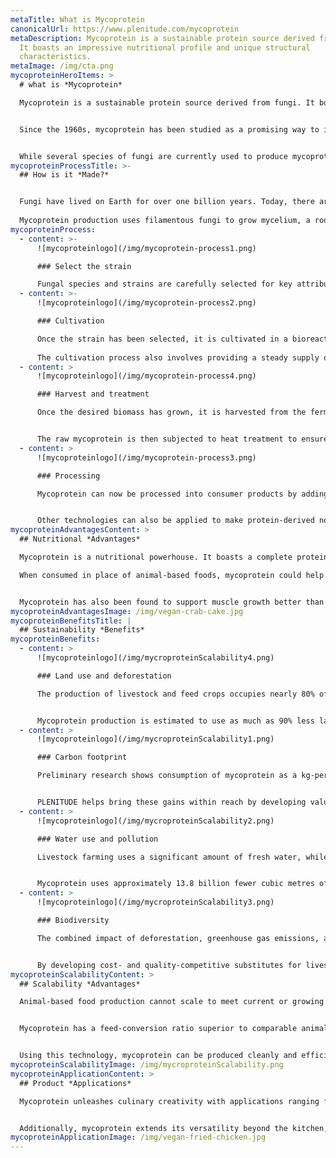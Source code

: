```yaml
---
metaTitle: What is Mycoprotein
canonicalUrl: https://www.plenitude.com/mycoprotein
metaDescription: Mycoprotein is a sustainable protein source derived from fungi.
  It boasts an impressive nutritional profile and unique structural
  characteristics.
metaImage: /img/cta.png
mycoproteinHeroItems: >
  # what is *Mycoprotein*

  Mycoprotein is a sustainable protein source derived from fungi. It boasts an impressive nutritional profile and unique structural characteristics, making it a versatile ingredient with wide-ranging applications.    


  Since the 1960s, mycoprotein has been studied as a promising way to improve food security and address the sustainability dilemmas of modern livestock production.   


  While several species of fungi are currently used to produce mycoprotein for food applications, PLENITUDE is developing new products and building value chains for ABUNDA—a mycoprotein ingredient grown from the species Fusarium venenatum.
mycoproteinProcessTitle: >-
  ## How is it *Made?*


  Fungi have lived on Earth for over one billion years. Today, there are millions of species covering every surface of the planet, though most are microscopic and remain invisible to the naked eye.    
    
  Mycoprotein production uses filamentous fungi to grow mycelium, a root-like matrix of fibres that only takes hours to double in mass.
mycoproteinProcess:
  - content: >-
      ![mycoproteinlogo](/img/mycoprotein-process1.png)

      ### Select the strain

      Fungal species and strains are carefully selected for key attributes, including rate of growth, ability to convert raw plant materials, nutritional profile, flavor, texture, and food safety.
  - content: >-
      ![mycoproteinlogo](/img/mycoprotein-process2.png)

      ### Cultivation

      Once the strain has been selected, it is cultivated in a bioreactor or fermentation tank—a stainless steel vessel that provides optimal conditions for the fungus to thrive, including temperature, pH levels, and oxygen supply.
        
      The cultivation process also involves providing a steady supply of plant material as a source of nutrients to fuel rapid multiplication of the fungus’s mass.
  - content: >
      ![mycoproteinlogo](/img/mycoprotein-process4.png)

      ### Harvest and treatment

      Once the desired biomass has grown, it is harvested from the fermentation tank and separated from the rest of the growth medium.


      The raw mycoprotein is then subjected to heat treatment to ensure product stability and food safety by removing any unwanted enzymes or pathogens.
  - content: >
      ![mycoproteinlogo](/img/mycoprotein-process3.png)

      ### Processing

      Mycoprotein can now be processed into consumer products by adding ingredients for flavor and aroma, texture, and culinary performance. 


      Other technologies can also be applied to make protein-derived nonfood products such as bioplastics.
mycoproteinAdvantagesContent: >
  ## Nutritional *Advantages*

  Mycoprotein is a nutritional powerhouse. It boasts a complete protein profile, is low in saturated fat, and contains no cholesterol. Mycoprotein is also rich in fibre and is a source of vitamins and minerals, including iron, calcium, and vitamin B12. 

  When consumed in place of animal-based foods, mycoprotein could help improve nutritional imbalances associated with modern dietary patterns, supporting digestion, regulating blood sugar, and aiding in weight management.


  Mycoprotein has also been found to support muscle growth better than dairy, the most common source of protein in the fitness supplement industry.
mycoproteinAdvantagesImage: /img/vegan-crab-cake.jpg
mycoproteinBenefitsTitle: |
  ## Sustainability *Benefits*
mycoproteinBenefits:
  - content: >
      ![mycoproteinlogo](/img/mycroproteinScalability4.png)

      ### Land use and deforestation

      The production of livestock and feed crops occupies nearly 80% of the world’s agricultural land and is the primary driver of global deforestation. 


      Mycoprotein production is estimated to use as much as 90% less land than animal-based meat production.
  - content: >
      ![mycoproteinlogo](/img/mycroproteinScalability1.png)

      ### Carbon footprint

      Preliminary research shows consumption of mycoprotein as a kg-per-kg replacement for meat (at average consumption levels) equates to a reduction of more than 90% in carbon emissions. 


      PLENITUDE helps bring these gains within reach by developing value chains that can scale to meet global demands.
  - content: >
      ![mycoproteinlogo](/img/mycroproteinScalability2.png)

      ### Water use and pollution

      Livestock farming uses a significant amount of fresh water, while its inputs and waste streams are leading causes of water pollution, harming ecosystems and posing serious public health risks. 


      Mycoprotein uses approximately 13.8 billion fewer cubic metres of water than beef farming, with far fewer agricultural inputs and minimal waste streams.
  - content: >
      ![mycoproteinlogo](/img/mycroproteinScalability3.png)

      ### Biodiversity

      The combined impact of deforestation, greenhouse gas emissions, and pollution from the livestock and feed industries is the primary driver of biodiversity loss. 


      By developing cost- and quality-competitive substitutes for livestock products, PLENITUDE offers a way of producing protein that is better for the planet and all its inhabitants.
mycoproteinScalabilityContent: >
  ## Scalability *Advantages*

  Animal-based food production cannot scale to meet current or growing global demands without serious consequences. Other emerging protein technologies show promise but still face significant technical barriers, regulatory hurdles, and consumer acceptance challenges. 


  Mycoprotein has a feed-conversion ratio superior to comparable animal- and plant-based products. ABUNDA mycoprotein, in particular, is produced in conjunction with bioethanol using well-established and widely available infrastructure, along with low-cost grains as its primary feedstock. 


  Using this technology, mycoprotein can be produced cleanly and efficiently at scale anywhere there is demand for high-quality protein-rich foods and bio-based products.
mycoproteinScalabilityImage: /img/mycroproteinScalability.png
mycoproteinApplicationContent: >
  ## Product *Applications*

  Mycoprotein unleashes culinary creativity with applications ranging from burgers, sausages, and nuggets, to protein-rich snacks and ingredients. It can also be used to enhance the nutrition, flavor, and texture profiles of dairy alternatives, as well as replace animal proteins in pet food. 


  Additionally, mycoprotein extends its versatility beyond the kitchen, as it can even be utilised to develop sustainable bioplastics.
mycoproteinApplicationImage: /img/vegan-fried-chicken.jpg
---
```


